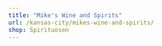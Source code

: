 ```yaml
---
title: "Mike's Wine and Spirits"
url: /kansas-city/mikes-wine-and-spirits/
shop: Spirituosen
---
```

